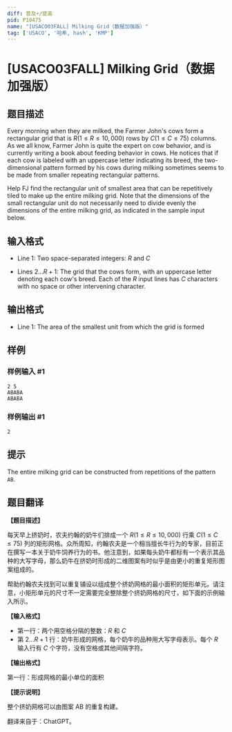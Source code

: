 ```yaml
---
diff: 普及+/提高
pid: P10475
name: "[USACO03FALL] Milking Grid（数据加强版）"
tag: ['USACO', '哈希, hash', 'KMP']
---
```

# [USACO03FALL] Milking Grid（数据加强版）
## 题目描述

Every morning when they are milked, the Farmer John's cows form a rectangular grid that is $R (1 \leq R \leq 10,000)$ rows by $C (1 \leq C \leq 75)$ columns. As we all know, Farmer John is quite the expert on cow behavior, and is currently writing a book about feeding behavior in cows. He notices that if each cow is labeled with an uppercase letter indicating its breed, the two-dimensional pattern formed by his cows during milking sometimes seems to be made from smaller repeating rectangular patterns.

Help FJ find the rectangular unit of smallest area that can be repetitively tiled to make up the entire milking grid. Note that the dimensions of the small rectangular unit do not necessarily need to divide evenly the dimensions of the entire milking grid, as indicated in the sample input below.
## 输入格式

- Line $1$: Two space-separated integers: $R$ and $C$

- Lines $2\dots R+1$: The grid that the cows form, with an uppercase letter denoting each cow's breed. Each of the $R$ input lines has $C$ characters with no space or other intervening character.
## 输出格式

- Line 1: The area of the smallest unit from which the grid is formed
## 样例

### 样例输入 #1
```
2 5 
ABABA 
ABABA

```
### 样例输出 #1
```
2
```
## 提示

The entire milking grid can be constructed from repetitions of the pattern `AB`.
## 题目翻译

**【题目描述】**

每天早上挤奶时，农夫约翰的奶牛们排成一个 $R (1 \leq R \leq 10,000)$ 行乘 $C (1 \leq C \leq 75)$ 列的矩形网格。众所周知，约翰农夫是一个相当擅长牛行为的专家，目前正在撰写一本关于奶牛饲养行为的书。他注意到，如果每头奶牛都标有一个表示其品种的大写字母，那么奶牛在挤奶时形成的二维图案有时似乎是由更小的重复矩形图案组成的。

帮助约翰农夫找到可以重复铺设以组成整个挤奶网格的最小面积的矩形单元。请注意，小矩形单元的尺寸不一定需要完全整除整个挤奶网格的尺寸，如下面的示例输入所示。

**【输入格式】**

- 第一行：两个用空格分隔的整数：$R$ 和 $C$
- 第 $2\dots R+1$ 行：奶牛形成的网格，每个奶牛的品种用大写字母表示。每个 $R$ 输入行有 $C$ 个字符，没有空格或其他间隔字符。

**【输出格式】**

第一行：形成网格的最小单位的面积

**【提示说明】**

整个挤奶网格可以由图案 AB 的重复构建。

翻译来自于：ChatGPT。

